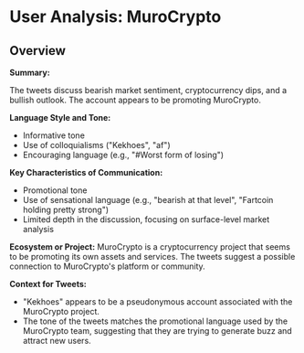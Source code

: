 # User Analysis: MuroCrypto

## Overview

**Summary:**

The tweets discuss bearish market sentiment, cryptocurrency dips, and a bullish outlook. The account appears to be promoting MuroCrypto.

**Language Style and Tone:**

* Informative tone
* Use of colloquialisms ("Kekhoes", "af")
* Encouraging language (e.g., "#Worst form of losing")

**Key Characteristics of Communication:**

* Promotional tone
* Use of sensational language (e.g., "bearish at that level", "Fartcoin holding pretty strong")
* Limited depth in the discussion, focusing on surface-level market analysis

**Ecosystem or Project:**
MuroCrypto is a cryptocurrency project that seems to be promoting its own assets and services. The tweets suggest a possible connection to MuroCrypto's platform or community.

**Context for Tweets:**

* "Kekhoes" appears to be a pseudonymous account associated with the MuroCrypto project.
* The tone of the tweets matches the promotional language used by the MuroCrypto team, suggesting that they are trying to generate buzz and attract new users.